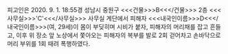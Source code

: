 피고인은 2020. 9. 1. 18:55경 성남시 중원구 <<<건물>>>B<<</건물>>> 2층 <<<사무실>>>'C'<<</사무실>>> 사무실 계단에서 피해자 <<<내국인이름>>>D<<</내국인이름>>>(여, 29세)이 몸이 부딪히며 시비가 붙자, 피해자의 머리채를 잡고 흔들고, 이후 위 장소 앞 노상에서 쫓아오는 피해자의 복부를 발로 2회 걷어차고 손바닥으로 머리 부위를 1회 때려 폭행하였다.
